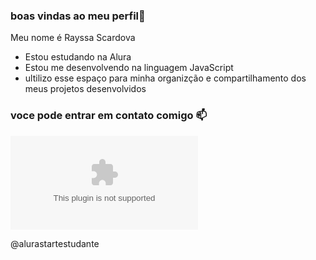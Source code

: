 ### boas vindas ao meu perfil💜
Meu nome é Rayssa Scardova 
- Estou estudando na Alura
- Estou me desenvolvendo na linguagem JavaScript
- ultilizo esse espaço para minha organizção e compartilhamento dos meus projetos desenvolvidos

 ### voce pode entrar em contato comigo 📫
![](alurastartestudante@email.com)

@alurastartestudante

